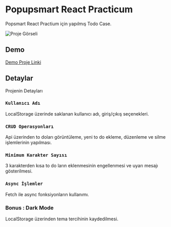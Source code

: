 # Popupsmart React Practicum

Popsmart React Practium için yapılmış Todo Case.

![Proje Görseli](https://i.imgur.com/1S3X39e.png)

## Demo

[Demo Proje Linki](http://inca3.github.io/popsmart-todo-case)

## Detaylar

Projenin Detayları

### `Kullanıcı Adı`

LocalStorage üzerinde saklanan kullanıcı adı, giriş/çıkış seçenekleri.

### `CRUD Operasyonları`

Api üzerinden to doları görüntüleme, yeni to do ekleme, düzenleme ve silme işlemlerinin yapılması.

### `Minimum Karakter Sayısı`

3 karakterden kısa to do ların eklenmesinin engellenmesi ve uyarı mesajı gösterilmesi.

### `Async İşlemler`

Fetch ile async fonksiyonların kullanımı.

### Bonus : Dark Mode

LocalStorage üzerinden tema tercihinin kaydedilmesi.
